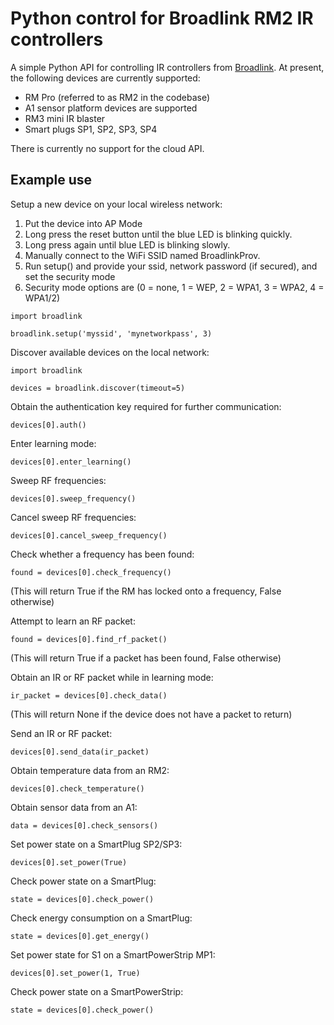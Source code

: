 Python control for Broadlink RM2 IR controllers
===============================================

A simple Python API for controlling IR controllers from [Broadlink](http://www.ibroadlink.com/rm/). At present, the following devices are currently supported:

* RM Pro (referred to as RM2 in the codebase)
* A1 sensor platform devices are supported
* RM3 mini IR blaster
* Smart plugs SP1, SP2, SP3, SP4

There is currently no support for the cloud API.

Example use
-----------

Setup a new device on your local wireless network:

1. Put the device into AP Mode
  1. Long press the reset button until the blue LED is blinking quickly.
  2. Long press again until blue LED is blinking slowly.
  3. Manually connect to the WiFi SSID named BroadlinkProv.
2. Run setup() and provide your ssid, network password (if secured), and set the security mode
  1. Security mode options are (0 = none, 1 = WEP, 2 = WPA1, 3 = WPA2, 4 = WPA1/2)
```
import broadlink

broadlink.setup('myssid', 'mynetworkpass', 3)
```

Discover available devices on the local network:
```
import broadlink

devices = broadlink.discover(timeout=5)
```

Obtain the authentication key required for further communication:
```
devices[0].auth()
```

Enter learning mode:
```
devices[0].enter_learning()
```

Sweep RF frequencies:
```
devices[0].sweep_frequency()
```

Cancel sweep RF frequencies:
```
devices[0].cancel_sweep_frequency()
```
Check whether a frequency has been found:
```
found = devices[0].check_frequency()
```
(This will return True if the RM has locked onto a frequency, False otherwise)

Attempt to learn an RF packet:
```
found = devices[0].find_rf_packet()
```
(This will return True if a packet has been found, False otherwise)

Obtain an IR or RF packet while in learning mode:
```
ir_packet = devices[0].check_data()
```
(This will return None if the device does not have a packet to return)

Send an IR or RF packet:
```
devices[0].send_data(ir_packet)
```

Obtain temperature data from an RM2:
```
devices[0].check_temperature()
```

Obtain sensor data from an A1:
```
data = devices[0].check_sensors()
```

Set power state on a SmartPlug SP2/SP3:
```
devices[0].set_power(True)
```

Check power state on a SmartPlug:
```
state = devices[0].check_power()
```

Check energy consumption on a SmartPlug:
```
state = devices[0].get_energy()
```

Set power state for S1 on a SmartPowerStrip MP1:
```
devices[0].set_power(1, True)
```

Check power state on a SmartPowerStrip:
```
state = devices[0].check_power()
```
